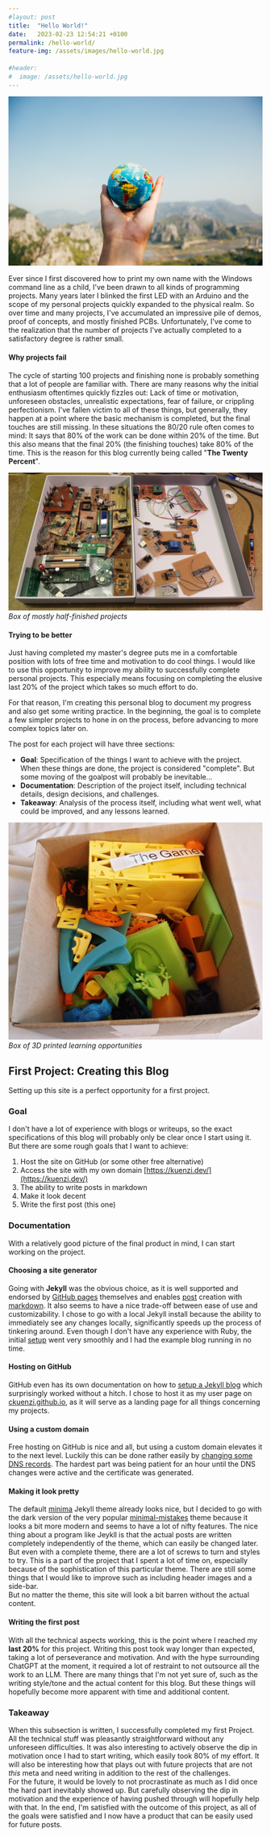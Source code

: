 ```yaml
---
#layout: post
title:  "Hello World!"
date:   2023-02-23 12:54:21 +0100
permalink: /hello-world/
feature-img: /assets/images/hello-world.jpg

#header:
#  image: /assets/hello-world.jpg
---
```

![](/assets/images/hello-world.jpg)

Ever since I first discovered how to print my own name with the Windows command line as a child, I've been drawn to all kinds of programming projects. Many years later I blinked the first LED with an Arduino and the scope of my personal projects quickly expanded to the physical realm. So over time and many projects, I've accumulated an impressive pile of demos, proof of concepts, and mostly finished PCBs. Unfortunately, I've come to the realization that the number of projects I've actually completed to a satisfactory degree is rather small.

#### Why projects fail
The cycle of starting 100 projects and finishing none is probably something that a lot of people are familiar with. There are many reasons why the initial enthusiasm oftentimes quickly fizzles out: Lack of time or motivation, unforeseen obstacles, unrealistic expectations, fear of failure, or crippling perfectionism.
I've fallen victim to all of these things, but generally, they happen at a point where the basic mechanism is completed, but the final touches are still missing. In these situations the 80/20 rule often comes to mind: It says that 80% of the work can be done within 20% of the time. But this also means that the final 20% (the finishing touches) take 80% of the time. This is the reason for this blog currently being called "**The Twenty Percent**".

![One box of mostly half-finished projects](/assets/images/box_of_learning_opportunities.PNG)
_Box of mostly half-finished projects_

#### Trying to be better
Just having completed my master's degree puts me in a comfortable position with lots of free time and motivation to do cool things. I would like to use this opportunity to improve my ability to successfully complete personal projects. This especially means focusing on completing the elusive last 20% of the project which takes so much effort to do.

For that reason, I'm creating this personal blog to document my progress and also get some writing practice. In the beginning, the goal is to complete a few simpler projects to hone in on the process, before advancing to more complex topics later on.   

The post for each project will have three sections:
- **Goal**: Specification of the things I want to achieve with the project. When these things are done, the project is considered "complete". But some moving of the goalpost will probably be inevitable...
- **Documentation**: Description of the project itself, including technical details, design decisions, and challenges.
- **Takeaway**: Analysis of the process itself, including what went well, what could be improved, and any lessons learned.

![One box of mostly half finished projects](/assets/images/box_of_prints.png)
_Box of 3D printed learning opportunities_


## First Project: Creating this Blog
Setting up this site is a perfect opportunity for a first project.

### Goal
I don't have a lot of experience with blogs or writeups, so the exact specifications of this blog will probably only be clear once I start using it. But there are some rough goals that I want to achieve:
1. Host the site on GitHub (or some other free alternative)
2. Access the site with my own domain [https://kuenzi.dev/](https://kuenzi.dev/)
3. The ability to write posts in markdown
4. Make it look decent
5. Write the first post (this one)

### Documentation
With a relatively good picture of the final product in mind, I can start working on the project.

#### Choosing a site generator
Going with **Jekyll** was the obvious choice, as it is well supported and endorsed by [GitHub pages](https://pages.github.com/) themselves and enables [post](https://jekyllrb.com/docs/posts/) creation with [markdown](https://www.markdowntutorial.com/). It also seems to have a nice trade-off between ease of use and customizability.
I chose to go with a local Jekyll install because the ability to immediately see any changes locally, significantly speeds up the process of tinkering around. Even though I don't have any experience with Ruby, the initial [setup](https://jekyllrb.com/docs/step-by-step/01-setup/) went very smoothly and I had the example blog running in no time.

#### Hosting on GitHub
GitHub even has its own documentation on how to [setup a Jekyll blog](https://docs.github.com/en/pages/setting-up-a-github-pages-site-with-jekyll/about-github-pages-and-jekyll) which surprisingly worked without a hitch. I chose to host it as my user page on [ckuenzi.github.io](https://ckuenzi.github.io), as it will serve as a landing page for all things concerning my projects.

#### Using a custom domain
Free hosting on GitHub is nice and all, but using a custom domain elevates it to the next level. Luckily this can be done rather easily by [changing some DNS records](https://gist.github.com/plembo/84f80c920bb5ac6f19e53fe6f8db1ff7). The hardest part was being patient for an hour until the DNS changes were active and the certificate was generated.

#### Making it look pretty
The default [minima](https://github.com/jekyll/minima) Jekyll theme already looks nice, but I decided to go with the dark version of the very popular [minimal-mistakes](https://github.com/mmistakes/minimal-mistakes) theme because it looks a bit more modern and seems to have a lot of nifty features. The nice thing about a program like Jeykll is that the actual posts are written completely independently of the theme, which can easily be changed later.  
But even with a complete theme, there are a lot of screws to turn and styles to try. This is a part of the project that I spent a lot of time on, especially because of the sophistication of this particular theme. There are still some things that I would like to improve such as including header images and a side-bar.  
But no matter the theme, this site will look a bit barren without the actual content.

#### Writing the first post
With all the technical aspects working, this is the point where I reached my **last 20%** for this project. Writing this post took way longer than expected, taking a lot of perseverance and motivation. And with the hype surrounding ChatGPT at the moment, it required a lot of restraint to not outsource all the work to an LLM.
There are many things that I'm not yet sure of, such as the writing style/tone and the actual content for this blog. But these things will hopefully become more apparent with time and additional content.

### Takeaway
When this subsection is written, I successfully completed my first Project. All the technical stuff was pleasantly straightforward without any unforeseen difficulties. It was also interesting to actively observe the dip in motivation once I had to start writing, which easily took 80% of my effort. It will also be interesting how that plays out with future projects that are not _this_ meta and need writing in addition to the rest of the challenges.  
For the future, it would be lovely to not procrastinate as much as I did once the hard part inevitably showed up. But carefully observing the dip in motivation and the experience of having pushed through will hopefully help with that.
In the end, I'm satisfied with the outcome of this project, as all of the goals were satisfied and I now have a product that can be easily used for future posts.

<!-- Google tag (gtag.js) -->
<script async src="https://www.googletagmanager.com/gtag/js?id=G-JCFYDY59EG"></script>
<script>
  window.dataLayer = window.dataLayer || [];
  function gtag(){dataLayer.push(arguments);}
  gtag('js', new Date());

  gtag('config', 'G-JCFYDY59EG');
</script>